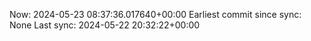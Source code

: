 Now: 2024-05-23 08:37:36.017640+00:00 Earliest commit since sync: None Last sync: 2024-05-22 20:32:22+00:00
